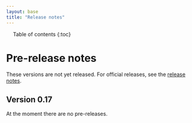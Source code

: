 ```yaml
---
layout: base
title: "Release notes"
---
```


<div markdown="1" id="toc" class="toc"><div markdown="1">

* Table of contents
{:toc}

</div></div>

<div markdown="1" class="toccontent">

# Pre-release notes

These versions are not yet released. For official releases, see the <a href="/release-notes">release notes</a>.

## Version 0.17

At the moment there are no pre-releases.

</div>

